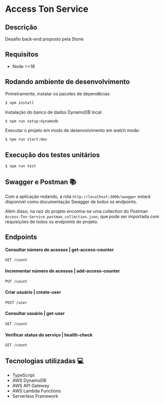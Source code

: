 # Access Ton Service

## Descrição

Desafio back-end proposto pela Stone

## Requisítos
- Node >=18

## Rodando ambiente de desenvolvimento

Primeiramente, instalar os pacotes de dependêcias:
```bash
$ npm install
```

Instalação do banco de dados DynamoDB local:
```bash
$ npm run setup:dynamodb
```

Executar o projeto em modo de desenvolvimento em watch mode:
```bash
$ npm run start:dev
```

## Execução dos testes unitários

```bash
$ npm run test
```

## Swagger e Postman 📚
Com a aplicação rodando, a rota `http://localhost:3000/swagger` estará disponível como documentação Swagger de todos os endpoints.

Além disso, na raiz do projeto encontra-se uma collection do Postman `Access-Ton-Service.postman_collection.json`, que pode ser importada com requisições de todos os endpoints do projeto.

## Endpoints

#### Consultar número de acessos | get-access-counter
`GET /count`

#### Incrementar número de acessos | add-access-counter

`PUT /count`

#### Criar usuário | create-user
`POST /user`

#### Consultar usuário | get-user
`GET /count`

#### Verificar status do serviço | health-check
`GET /count`

## Tecnologias utilizadas  💻
- TypeScript
- AWS DynamoDB
- AWS API Gateway
- AWS Lambda Functions
- Serverless Framework
